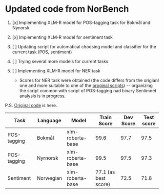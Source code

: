 # Updated code from NorBench

1. [x] Implementing XLM-R model for POS-tagging task for Bokmål and Nynorsk 

2. [x] Implementing XLM-R model for sentiment task

3. [ ] Updating script for automatical choosing model and classifier for the current task (POS, sentiment)

4. [ ] Trying several more models for current tasks

5. [ ] Implementing XLM-R model for NER task

    * Scores for NER task were obtained (the code differs from the origianl one and more suitable to one of the [oroginal scripts](https://github.com/sigdelina/NorBench/blob/main/original_code_norbench/experiments/ner.py)) -- organizing the script common with script of POS-tagging nad binary Sentimnet analysis is in progress.


P.S. [Original code](https://github.com/ltgoslo/NorBERT/tree/main/benchmarking) is here.

|Task|Language|Model|Train Score|Dev Score|Test score|
|---|---|---|---|---|---|
|POS-tagging|Bokmål|xlm-roberta-base| 99.6 |97.7|97.5|
|POS-tagging|Nyrnorsk|xlm-roberta-base| 99.5 |97.5|97.3|
|Sentiment|Norwegian|xlm-roberta-base|77.1 (as best score) |72.5|71.8|
